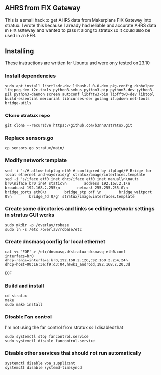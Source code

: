 ## AHRS from FIX Gateway
This is a small hack to get AHRS data from Makerplane FIX Gateway into stratux. I wrote this because I already had reliable and accurate AHRS data in FIX Gateway and wanted to pass it along to stratux so it could also be used in an EFB.

## Installing
These instructions are written for Ubuntu and were only tested on 23.10

### Install dependencies
```
sudo apt install librtlsdr-dev libusb-1.0-0-dev pkg-config debhelper libjpeg-dev i2c-tools python3-smbus python3-pip python3-dev python3-pil python3-daemon screen autoconf libfftw3-bin libfftw3-dev libtool build-essential mercurial libncurses-dev golang ifupdown net-tools bridge-utils
```

### Clone stratux repo
```
git clone --recursive https://github.com/b3nn0/stratux.git
```

### Replace sensors.go
```
cp sensors.go stratux/main/
```

### Modify network template
```
sed -i 's/# allow-hotplug eth0 # configured by ifplugd/# Bridge for local ethernet and waydroid/g' stratux/image/interfaces.template 
sed -i 's/iface eth0 inet dhcp/iface eth0 inet manual\n\nauto br0\niface br0 inet static\n        address 192.168.2.1\n        broadcast 192.168.2.255\n        netmask 255.255.255.0\n        bridge_ports eth0\n        bridge_stp off \n        bridge_waitport 0\n        bridge_fd 0/g' stratux/image/interfaces.template
```

### Create some directories and links so editing netwokr settings in stratus GUI works
```
sudo mkdir -p /overlay/robase
sudo ln -s /etc /overlay/robase/etc
```

### Create dnsmasq config for local ethernet
```
cat << 'EOF' > /etc/dnsmasq.d/stratux-dnsmasq-eth0.conf
interface=br0
dhcp-range=interface:br0,192.168.2.128,192.168.2.254,24h
dhcp-host=00:16:3e:f9:d3:04,hawk1_android,192.168.2.20,3d

EOF
```
### Build and install
```
cd stratux
make
sudo make install
```

### Disable Fan control
I'm not using the fan control from stratux so I disabled that
```
sudo systemctl stop fancontrol.service
sudo systemctl disable fancontrol.service
```

### Disable other services that should not run automatically
```
systemctl disable wpa_supplicant
systemctl disable systemd-timesyncd
```
